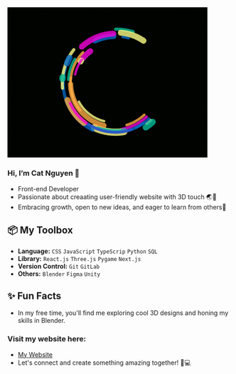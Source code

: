 
<img src="Logo.gif" alt="Image Description" style="width: 450px;">

### Hi, I’m Cat Nguyen 👋
  - Front-end Developer
  - Passionate about creaating user-friendly website with 3D touch 🌏🎨
  - Embracing growth, open to new ideas, and eager to learn from others🌱

## 📦 My Toolbox
- **Language:** `CSS` `JavaScript` `TypeScrip` `Python` `SQL` 
- **Library:** `React.js` `Three.js` `Pygame` `Next.js`
- **Version Control:** `Git` `GitLab`
- **Others:** `Blender` `Figma` `Unity`


## ✨ Fun Facts
- In my free time, you'll find me exploring cool 3D designs and honing my skills in Blender.

### Visit my website here:
- [My Website](https://nguyencatnguyen.github.io/CatNguyen/index.html)
- Let's connect and create something amazing together! 🌟💻


